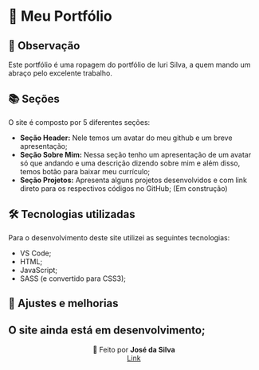 
# 🍣 Meu Portfólio<br>


## 🌳 Observação<br>
Este portfólio é uma ropagem do portfólio de Iuri Silva, a quem mando um abraço pelo excelente trabalho.

## 📚 Seções
O site é composto por 5  diferentes seções:

- **Seção Header:** Nele temos um avatar do meu github e um breve apresentação;
- **Seção Sobre Mim:** Nessa seção tenho um apresentação de um avatar só que andando e uma descrição dizendo sobre mim e além disso, temos botão para baixar meu currículo;
- **Seção Projetos:** Apresenta alguns projetos desenvolvidos e com link direto para os respectivos códigos no GitHub; (Em construção)

## 🛠 Tecnologias utilizadas
Para o desenvolvimento deste site utilizei as seguintes tecnologias:
- VS Code;
- HTML;
- JavaScript;
- SASS (e convertido para CSS3);

## 📌 Ajustes e melhorias
O site ainda está em desenvolvimento;
---

<p align= center>
🏰 Feito por <strong>José da  Silva</strong> <br>
  <a href = "https://portfoliojosesilva.netlify.app">Link</a>

</p>

